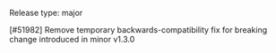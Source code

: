 Release type: major

[#51982] Remove temporary backwards-compatibility fix for breaking change introduced in minor v1.3.0
